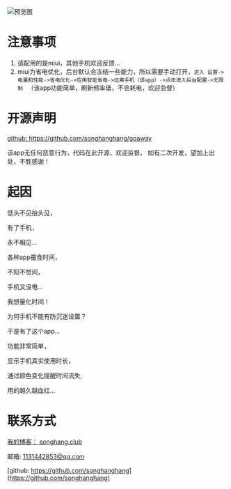 ![预览图](http://imglf4.nosdn.127.net/img/Q3dzYVVKdDlxT2s1M3BpTThTUG9IOUh1NmExb2JTMjhWT2svTCtHZ3l0Mm5pU0J6cUJuL01RPT0.jpg?imageView&thumbnail=500x0&quality=96&stripmeta=0&type=jpg)
 # 注意事项
 
1. 适配用的是miui，其他手机欢迎反馈...
2. miui为省电优化，后台默认会冻结一些能力，所以需要手动打开，`进入 设置->电量和性能->省电优化->应用智能省电->远离手机（该app）->点击进入后台配置->无限制 ` （该app功能简单，刷新频率低，不会耗电，欢迎监督）

# 开源声明
[github: https://github.com/songhanghang/goaway ](https://github.com/songhanghang/goaway)

该app无任何恶意行为，代码在此开源，欢迎监督。
如有二次开发，望加上出处，不胜感谢！

# 起因
 低头不见抬头见，
 
 有了手机，
 
 永不相见...
 
 
 
 各种app蚕食时间，
 
 不知不觉间，
 
 手机又没电...
 
 
 
 
 我想量化时间！
 
 为何手机不能有防沉迷设置？
 
 于是有了这个app...
 
 
 
 
 功能非常简单，
 
 显示手机真实使用时长，
 
 通过颜色变化提醒时间流失,
 
 用的越久越血红...
 
# 联系方式
 
[我的博客： songhang.club](http://songhang.club)

邮箱: 1131442853@qq.com

[github: https://github.com/songhanghang](https://github.com/songhanghang)
 
